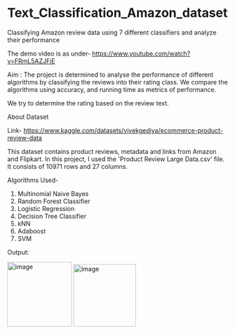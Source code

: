 # Text_Classification_Amazon_dataset
Classifying Amazon review data using 7 different classifiers and analyze their performance

The demo video is as under- https://www.youtube.com/watch?v=FRmL5AZJFiE 

Aim : The project is determined to analyse the performance of different algorithms by classifying the reviews into their rating class. We compare the algorithms using accuracy, and running time as metrics of performance.

We try to determine the rating based on the review text.

About Dataset

Link- https://www.kaggle.com/datasets/vivekgediya/ecommerce-product-review-data 

This dataset contains product reviews, metadata and links from Amazon and Flipkart. In this project, I used the 'Product Review Large Data.csv' file. It consists of 10971 rows and 27 columns. 

Algorithms Used-
1. Multinomial Naive Bayes
2. Random Forest Classifier
3. Logistic Regression
4. Decision Tree Classifier
5. kNN
6. Adaboost
7. SVM

Output:


<img width="147" alt="image" src="https://github.com/shreya-malraju/Text_Classification_Amazon_dataset/assets/132793649/e1fe1405-ec3a-4562-9b17-429154469554">

<img width="142" alt="image" src="https://github.com/shreya-malraju/Text_Classification_Amazon_dataset/assets/132793649/6313a9ca-ee93-44de-b166-75a6e5c7d6d4">

